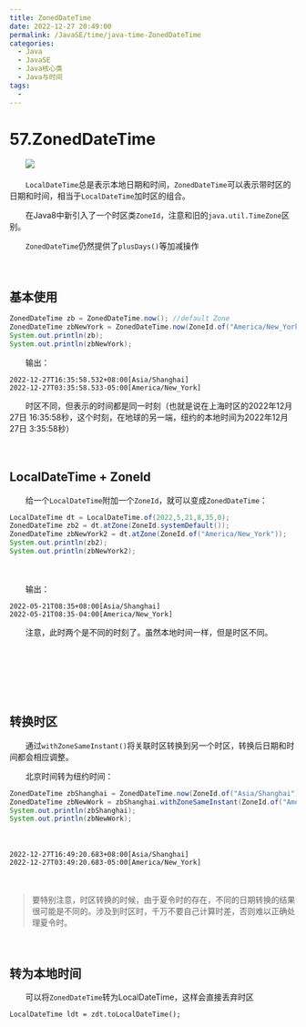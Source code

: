 ```yaml
---
title: ZonedDateTime
date: 2022-12-27 20:49:00
permalink: /JavaSE/time/java-time-ZonedDateTime
categories:
  - Java
  - JavaSE
  - Java核心类
  - Java与时间
tags:
  - 
---
```





# 57.ZonedDateTime

　　‍![](https://image.peterjxl.com/blog/re-background.jpg)

　　`LocalDateTime`总是表示本地日期和时间，`ZonedDateTime`可以表示带时区的日期和时间，相当于`LocalDateTime`加时区的组合。

　　在Java8中新引入了一个时区类`ZoneId`，注意和旧的`java.util.TimeZone`区别。

　　`ZonedDateTime`仍然提供了`plusDays()`等加减操作

<!-- more -->　　‍

## 基本使用

```java
ZonedDateTime zb = ZonedDateTime.now(); //default Zone
ZonedDateTime zbNewYork = ZonedDateTime.now(ZoneId.of("America/New_York"));
System.out.println(zb);
System.out.println(zbNewYork);
```

　　输出：

```
2022-12-27T16:35:58.532+08:00[Asia/Shanghai]
2022-12-27T03:35:58.533-05:00[America/New_York]
```

　　时区不同，但表示的时间都是同一时刻（也就是说在上海时区的2022年12月27日 16:35:58秒，这个时刻，在地球的另一端，纽约的本地时间为2022年12月27日 3:35:58秒）

　　‍

## LocalDateTime + ZoneId

　　给一个`LocalDateTime`附加一个`ZoneId`，就可以变成`ZonedDateTime`：

```java
LocalDateTime dt = LocalDateTime.of(2022,5,21,8,35,0);
ZonedDateTime zb2 = dt.atZone(ZoneId.systemDefault());
ZonedDateTime zbNewYork2 = dt.atZone(ZoneId.of("America/New_York"));
System.out.println(zb2);
System.out.println(zbNewYork2);
```

　　‍

　　输出：

```
2022-05-21T08:35+08:00[Asia/Shanghai]
2022-05-21T08:35-04:00[America/New_York]
```

　　注意，此时两个是不同的时刻了。虽然本地时间一样，但是时区不同。

　　‍

　　‍

　　‍

## 转换时区

　　通过`withZoneSameInstant()`将关联时区转换到另一个时区，转换后日期和时间都会相应调整。

　　北京时间转为纽约时间：

```java
ZonedDateTime zbShanghai = ZonedDateTime.now(ZoneId.of("Asia/Shanghai"));
ZonedDateTime zbNewWork = zbShanghai.withZoneSameInstant(ZoneId.of("America/New_York"));
System.out.println(zbShanghai);
System.out.println(zbNewWork);
```

　　‍

```
2022-12-27T16:49:20.683+08:00[Asia/Shanghai]
2022-12-27T03:49:20.683-05:00[America/New_York]
```

　　‍

> 要特别注意，时区转换的时候，由于夏令时的存在，不同的日期转换的结果很可能是不同的。涉及到时区时，千万不要自己计算时差，否则难以正确处理夏令时。

　　‍

## 转为本地时间

　　可以将`ZonedDateTime`转为LocalDateTime，这样会直接丢弃时区

```
LocalDateTime ldt = zdt.toLocalDateTime();
```
